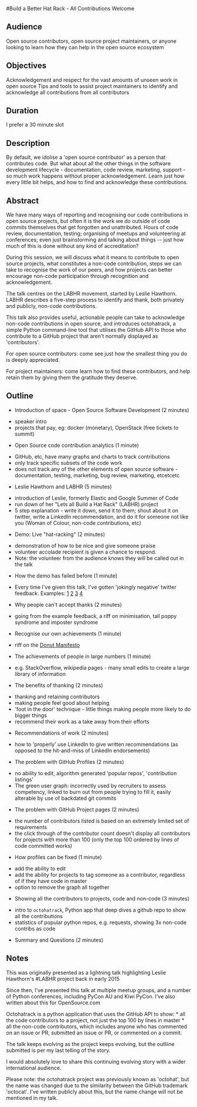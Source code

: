 #Build a Better Hat Rack - All Contributions Welcome

## Audience
Open source contributors, open source project maintainers, or anyone looking to learn how they can help in the open source ecosystem 
## Objectives
Acknowledgement and respect for the vast amounts of unseen work in open source Tips and tools to assist project maintainers to identify and acknowledge all contributions from all contributors 
## Duration
I prefer a 30 minute slot
## Description
By default, we idolise a 'open source contributor' as a person that contributes code. But what about all the other things in the software development lifecycle - documentation, code review, marketing, support - so much work happens without proper acknowledgement. Learn just how every little bit helps, and how to find and acknowledge these contributions. 
## Abstract
We have many ways of reporting and recognising our code contributions in open source projects, but often it is the work we do outside of code commits themselves that get forgotten and unattributed. Hours of code review, documentation, testing; organising of meetups and volunteering at conferences; even just brainstorming and talking about things -- just how much of this is done without any kind of accreditation?

During this session, we will discuss what it means to contribute to open source projects, what constitutes a non-code contribution, steps we can take to recognise the work of our peers, and how projects can better encourage non-code participation through recognition and acknowledgement.

The talk centres on the LABHR movement, started by Leslie Hawthorn. LABHR describes a five-step process to identify and thank, both privately and publicly, non-code contributions.

This talk also provides useful, actionable people can take to acknowledge non-code contributions in open source, and introduces octohatrack, a simple Python command-line tool that utilises the GitHub API to those who contribute to a GitHub project that aren't normally displayed as 'contributors'.

For open source contributors: come see just how the smallest thing you do is deeply appreciated.

For project maintainers: come learn how to find these contributors, and help retain them by giving them the gratitude they deserve. 

## Outline
* Introduction of space - Open Source Software Development (2 minutes)
 - speaker intro
 - projects that pay, eg: docker (monetary), OpenStack (free tickets to summit)
* Open Source code contribution analytics (1 minute)
 - GitHub, etc, have many graphs and charts to track contributions
 - only track specific subsets of the code work
 - does not track any of the other elements of open source software - documentation, testing, marketing, bug review, marketing, etcetcetc
* Leslie Hawthorn and LABHR (5 minutes)
 - introduction of Leslie, formerly Elastic and Google Summer of Code
 - run down of her "Lets all Build a Hat Rack" (LABHR) project
 - 5 step explanation - write it down, send it to them; shout about it on twitter, write a LinkedIn recommendation, and do it for someone not like you (Woman of Colour, non-code contributions, etc)
* Demo: Live "hat-racking" (2 minutes)
 - demonstration of how to be nice and give someone praise
 - volunteer accolade recipient is given a chance to respond.
 - Note: the volunteer from the audience knows they will be called out in the talk
* How the demo has failed before (1 minute)
 - Every time I've given this talk, I've gotten 'jokingly negative' twitter feedback. Examples: [1](https://twitter.com/chrisjrn/status/627363232370421760) [2](https://twitter.com/tveastman/status/627363893522890752) [3](https://twitter.com/chrisjrn/status/638192883200167936) [4](https://twitter.com/chrisjrn/status/638193757343510528)
* Why people can't accept thanks (2 minutes)
 - going from the example feedback, a riff on minimisation, tall poppy syndrome and imposter syndrome
* Recognise our own achievements (1 minute)
 - riff on the [Donut Manifesto](http://larahogan.me/donuts/)
* The achievements of people in large numbers (1 minute)
 - e.g. StackOverflow, wikipedia pages - many small edits to create a large library of information
* The benefits of thanking (2 minutes)
 - thanking and retaining contributors
 - making people feel good about helping 
 - 'foot in the door' technique - little things making people more likely to do bigger things
 - recommend their work as a take away from their efforts
* Recommendations of work (2 minutes)
 - how to 'properly' use LinkedIn to give written recommendations (as opposed to the hit-and-miss of LinkedIn endorsements)
* The problem with GitHub Profiles (2 minutes)
 - no ability to edit, algorithm generated 'popular repos', 'contribution listings'
 - The green user graph: incorrectly used by recruiters to assess competency, linked to burn out from people trying to fill it, easily alterable by use of backdated git commits
* The problem with GitHub Project pages (2 minutes)
 - the number of contributors listed is based on an extremely limited set of requirements
 - the click through of the contributor count doesn't display all contributors for projects with more than 100 (only the top 100 ordered by lines of code committed works)
* How profiles can be fixed (1 minute)
 - add the ability to edit
 - add the ability for projects to tag someone as a contributor, regardless of if they have code in master
 - option to remove the graph all together
* Showing all the contributors to projects, code and non-code (3 minutes)
 - intro to `octohatrack`, Python app that deep dives a github repo to show all the contributions
 - statistics of popular python repos, e.g. requests, showing 3x non-code contribs as code
* Summary and Questions (2 minutes) 

## Notes
This was originally presented as a lightning talk highlighting Leslie Hawthorn's #LABHR project back in early 2015

Since then, I've presented this talk at multiple meetup groups, and a number of Python conferences, including PyCon AU and Kiwi PyCon. I've also written about this for OpenSource.com

Octohatrack is a python application that uses the GitHub API to show: * all the code contributors to a project, not just the top 100 by lines in master * all the non-code contributors, which includes anyone who has commented on an issue or PR, submitted an issue or PR, or commented on a commit.

The talk keeps evolving as the project keeps evolving, but the outliine submitted is per my last telling of the story.

I would absolutely love to share this continuing evolving story with a wider international audience.

Please note: the octohatrack project was previously known as 'octohat', but the name was changed due to the similarity between the GitHub trademark 'octocat'. I've written publicly about this, but the name change will not be mentioned in my talk.

